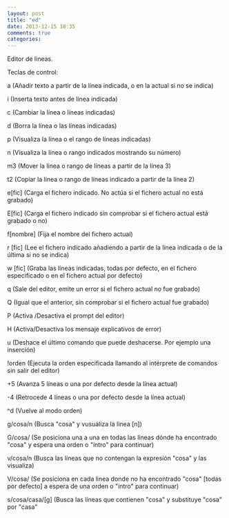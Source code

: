 ```yaml
---
layout: post
title: "ed"
date: 2013-12-15 18:35
comments: true
categories: 
---
```

Editor de lineas.

Teclas de control:

a (Añadir texto a partir de la línea indicada, o en la actual si no se indica)

i (Inserta texto antes de línea indicada)

c (Cambiar la línea o líneas indicadas)

d (Borra la línea o las líneas indicadas)

p (Visualiza la línea o el rango de líneas indicadas)

n (Visualiza la línea o rango indicados mostrando su número)

m3 (Mover la línea o rango de líneas a partir de la línea 3)

t2 (Copiar la línea o rango de líneas indicado a partir de la línea 2)

e[fic] (Carga el fichero indicado. No actúa si el fichero actual no está grabado)

E[fic] (Carga el fichero indicado sin comprobar si el fichero actual está grabado o no)

f[nombre] (Fija el nombre del fichero actual)

r [fic] (Lee el fichero indicado añadiendo a partir de la línea indicada o de la última si no se indica)

w [fic] (Graba las líneas indicadas, todas por defecto, en el fichero especificado o en el fichero actual por defecto)

q (Sale del editor, emite un error si el fichero actual no fue grabado)

Q (Igual que el anterior, sin comprobar si el fichero actual fue grabado)

P (Activa /Desactiva el prompt del editor)

H (Activa/Desactiva los mensaje explicativos de error)

u (Deshace el último comando que puede deshacerse. Por ejemplo una inserción)

!orden (Ejecuta la orden especificada llamando al intérprete de comandos sin salir del editor)

+5 (Avanza 5 líneas o una por defecto desde la línea actual)

-4 (Retrocede 4 líneas o una por defecto desde la línea actual)

^d (Vuelve al modo orden)

g/cosa/n (Busca "cosa" y vusualiza la linea [n])

G/cosa/ (Se posiciona una a una en todas las líneas dónde ha encontrado "cosa" y espera una orden o "intro" para continuar)

v/cosa/n (Busca las líneas que no contengan la expresión "cosa" y las visualiza)

V/cosa/ (Se posiciona en cada linea donde no ha encontrado "cosa" [todas por defecto] a espera de una orden o "intro" para continuar)

s/cosa/casa/[g] (Busca las líneas que contienen "cosa" y substituye "cosa" por "casa"

